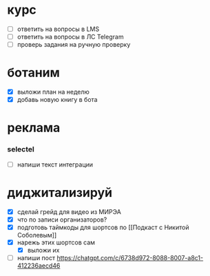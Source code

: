 # курс
- [ ] ответить на вопросы в LMS
- [ ] ответить на вопросы в ЛС Telegram
- [ ] проверь задания на ручную проверку
# ботаним
- [x] выложи план на неделю
- [x] добавь новую книгу в бота
# реклама
### selectel
- [ ] напиши текст интеграции
# диджитализируй
- [x] сделай грейд для видео из МИРЭА
- [x] что по записи организаторов?
- [x] подготовь таймкоды для шортсов по [[Подкаст с Никитой Соболевым]]
- [x] нарежь этих шортсов сам
	- [x] выложи их
- [ ] напиши пост https://chatgpt.com/c/6738d972-8088-8007-a8c1-412236aecd46